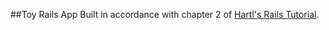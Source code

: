 ##Toy Rails App
Built in accordance with chapter 2 of [Hartl's Rails Tutorial](https://www.railstutorial.org/).